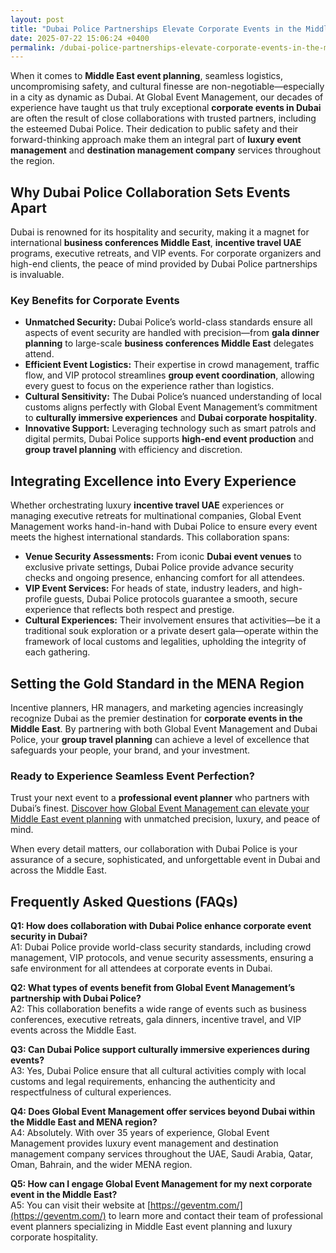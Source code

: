 ```yaml
---
layout: post
title: "Dubai Police Partnerships Elevate Corporate Events in the Middle East"
date: 2025-07-22 15:06:24 +0400
permalink: /dubai-police-partnerships-elevate-corporate-events-in-the-middle-east/
---
```

When it comes to **Middle East event planning**, seamless logistics, uncompromising safety, and cultural finesse are non-negotiable—especially in a city as dynamic as Dubai. At Global Event Management, our decades of experience have taught us that truly exceptional **corporate events in Dubai** are often the result of close collaborations with trusted partners, including the esteemed Dubai Police. Their dedication to public safety and their forward-thinking approach make them an integral part of **luxury event management** and **destination management company** services throughout the region.

## Why Dubai Police Collaboration Sets Events Apart

Dubai is renowned for its hospitality and security, making it a magnet for international **business conferences Middle East**, **incentive travel UAE** programs, executive retreats, and VIP events. For corporate organizers and high-end clients, the peace of mind provided by Dubai Police partnerships is invaluable.

### Key Benefits for Corporate Events

- **Unmatched Security:** Dubai Police’s world-class standards ensure all aspects of event security are handled with precision—from **gala dinner planning** to large-scale **business conferences Middle East** delegates attend.
- **Efficient Event Logistics:** Their expertise in crowd management, traffic flow, and VIP protocol streamlines **group event coordination**, allowing every guest to focus on the experience rather than logistics.
- **Cultural Sensitivity:** The Dubai Police’s nuanced understanding of local customs aligns perfectly with Global Event Management’s commitment to **culturally immersive experiences** and **Dubai corporate hospitality**.
- **Innovative Support:** Leveraging technology such as smart patrols and digital permits, Dubai Police supports **high-end event production** and **group travel planning** with efficiency and discretion.

## Integrating Excellence into Every Experience

Whether orchestrating luxury **incentive travel UAE** experiences or managing executive retreats for multinational companies, Global Event Management works hand-in-hand with Dubai Police to ensure every event meets the highest international standards. This collaboration spans:

- **Venue Security Assessments:** From iconic **Dubai event venues** to exclusive private settings, Dubai Police provide advance security checks and ongoing presence, enhancing comfort for all attendees.
- **VIP Event Services:** For heads of state, industry leaders, and high-profile guests, Dubai Police protocols guarantee a smooth, secure experience that reflects both respect and prestige.
- **Cultural Experiences:** Their involvement ensures that activities—be it a traditional souk exploration or a private desert gala—operate within the framework of local customs and legalities, upholding the integrity of each gathering.

## Setting the Gold Standard in the MENA Region

Incentive planners, HR managers, and marketing agencies increasingly recognize Dubai as the premier destination for **corporate events in the Middle East**. By partnering with both Global Event Management and Dubai Police, your **group travel planning** can achieve a level of excellence that safeguards your people, your brand, and your investment.

### Ready to Experience Seamless Event Perfection?

Trust your next event to a **professional event planner** who partners with Dubai’s finest. [Discover how Global Event Management can elevate your Middle East event planning](https://geventm.com/) with unmatched precision, luxury, and peace of mind.

When every detail matters, our collaboration with Dubai Police is your assurance of a secure, sophisticated, and unforgettable event in Dubai and across the Middle East.

## Frequently Asked Questions (FAQs)

**Q1: How does collaboration with Dubai Police enhance corporate event security in Dubai?**  
A1: Dubai Police provide world-class security standards, including crowd management, VIP protocols, and venue security assessments, ensuring a safe environment for all attendees at corporate events in Dubai.

**Q2: What types of events benefit from Global Event Management’s partnership with Dubai Police?**  
A2: This collaboration benefits a wide range of events such as business conferences, executive retreats, gala dinners, incentive travel, and VIP events across the Middle East.

**Q3: Can Dubai Police support culturally immersive experiences during events?**  
A3: Yes, Dubai Police ensure that all cultural activities comply with local customs and legal requirements, enhancing the authenticity and respectfulness of cultural experiences.

**Q4: Does Global Event Management offer services beyond Dubai within the Middle East and MENA region?**  
A4: Absolutely. With over 35 years of experience, Global Event Management provides luxury event management and destination management company services throughout the UAE, Saudi Arabia, Qatar, Oman, Bahrain, and the wider MENA region.

**Q5: How can I engage Global Event Management for my next corporate event in the Middle East?**  
A5: You can visit their website at [https://geventm.com/](https://geventm.com/) to learn more and contact their team of professional event planners specializing in Middle East event planning and luxury corporate hospitality.

<script type="application/ld+json">
{
  "@context": "https://schema.org",
  "@type": "BlogPosting",
  "headline": "Dubai Police Partnerships Elevate Corporate Events in the Middle East",
  "description": "Explore how collaboration between Global Event Management and Dubai Police enhances security, logistics, and cultural experiences for corporate events in Dubai and the Middle East.",
  "image": "https://geventm.com/images/dubai-police-event.jpg",
  "author": {
    "@type": "Person",
    "name": "Global Event Management"
  },
  "publisher": {
    "@type": "Organization",
    "name": "Global Event Management",
    "logo": {
      "@type": "ImageObject",
      "url": "https://geventm.com/logo.png"
    }
  },
  "datePublished": "2024-06-01",
  "mainEntityOfPage": {
    "@type": "WebPage",
    "@id": "https://geventm.com/blog/dubai-police-partnerships"
  }
}
</script>

<script type="application/ld+json">
{
  "@context": "https://schema.org",
  "@type": "FAQPage",
  "mainEntity": [
    {
      "@type": "Question",
      "name": "How does collaboration with Dubai Police enhance corporate event security in Dubai?",
      "acceptedAnswer": {
        "@type": "Answer",
        "text": "Dubai Police provide world-class security standards, including crowd management, VIP protocols, and venue security assessments, ensuring a safe environment for all attendees at corporate events in Dubai."
      }
    },
    {
      "@type": "Question",
      "name": "What types of events benefit from Global Event Management’s partnership with Dubai Police?",
      "acceptedAnswer": {
        "@type": "Answer",
        "text": "This collaboration benefits a wide range of events such as business conferences, executive retreats, gala dinners, incentive travel, and VIP events across the Middle East."
      }
    },
    {
      "@type": "Question",
      "name": "Can Dubai Police support culturally immersive experiences during events?",
      "acceptedAnswer": {
        "@type": "Answer",
        "text": "Yes, Dubai Police ensure that all cultural activities comply with local customs and legal requirements, enhancing the authenticity and respectfulness of cultural experiences."
      }
    },
    {
      "@type": "Question",
      "name": "Does Global Event Management offer services beyond Dubai within the Middle East and MENA region?",
      "acceptedAnswer": {
        "@type": "Answer",
        "text": "Absolutely. With over 35 years of experience, Global Event Management provides luxury event management and destination management company services throughout the UAE, Saudi Arabia, Qatar, Oman, Bahrain, and the wider MENA region."
      }
    },
    {
      "@type": "Question",
      "name": "How can I engage Global Event Management for my next corporate event in the Middle East?",
      "acceptedAnswer": {
        "@type": "Answer",
        "text": "You can visit their website at https://geventm.com/ to learn more and contact their team of professional event planners specializing in Middle East event planning and luxury corporate hospitality."
      }
    }
  ]
}
</script>